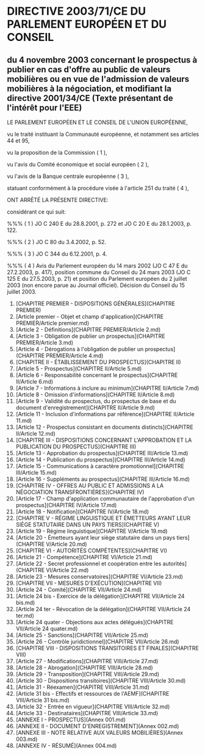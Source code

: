 # DIRECTIVE 2003/71/CE DU PARLEMENT EUROPÉEN ET DU CONSEIL

## du 4 novembre 2003 concernant le prospectus à publier en cas d'offre au public de valeurs mobilières ou en vue de l'admission de valeurs mobilières à la négociation, et modifiant la directive 2001/34/CE (Texte présentant de l'intérêt pour l'EEE)

LE PARLEMENT EUROPÉEN ET LE CONSEIL DE L'UNION EUROPÉENNE,

vu le traité instituant la Communauté européenne, et notamment ses articles 44 et 95,

vu la proposition de la Commission ( 1 ),

vu l'avis du Comité économique et social européen ( 2 ),

vu l'avis de la Banque centrale européenne ( 3 ),

statuant conformément à la procédure visée à l'article 251 du traité ( 4 ),

ONT ARRÊTÉ LA PRÉSENTE DIRECTIVE:

 

 

 

 

 

 

considérant ce qui suit:

 

 

 

 

 

 

 

 

 

 

 

 

 

 

 

 

 

 

 

 

 

 

 

 

 

 

 

 

 

 

 

 

 

 

 

 

 

 

 

 

 

 

 

 

 

 

 

 

 

 

%%% ( 1 ) JO C 240 E du 28.8.2001, p. 272 et JO C 20 E du 28.1.2003, p. 122.

%%% ( 2 ) JO C 80 du 3.4.2002, p. 52.

%%% ( 3 ) JO C 344 du 6.12.2001, p. 4.

%%% ( 4 ) Avis du Parlement européen du 14 mars 2002 (JO C 47 E du 27.2.2003, p. 417), position commune du Conseil du 24 mars 2003 (JO C 125 E du 27.5.2003, p. 21) et position du Parlement européen du 2 juillet 2003 (non encore parue au Journal officiel). Décision du Conseil du 15 juillet 2003.

1. [CHAPITRE PREMIER - DISPOSITIONS GÉNÉRALES](CHAPITRE PREMIER)
  1. [Article premier - Objet et champ d'application](CHAPITRE PREMIER/Article premier.md)
  1. [Article 2 - Définitions](CHAPITRE PREMIER/Article 2.md)
  1. [Article 3 - Obligation de publier un prospectus](CHAPITRE PREMIER/Article 3.md)
  1. [Article 4 - Dérogations à l'obligation de publier un prospectus](CHAPITRE PREMIER/Article 4.md)
1. [CHAPITRE II - ÉTABLISSEMENT DU PROSPECTUS](CHAPITRE II)
  1. [Article 5 - Prospectus](CHAPITRE II/Article 5.md)
  1. [Article 6 - Responsabilité concernant le prospectus](CHAPITRE II/Article 6.md)
  1. [Article 7 - Informations à inclure au minimum](CHAPITRE II/Article 7.md)
  1. [Article 8 - Omission d'informations](CHAPITRE II/Article 8.md)
  1. [Article 9 - Validité du prospectus, du prospectus de base et du document d'enregistrement](CHAPITRE II/Article 9.md)
  1. [Article 11 - Inclusion d'informations par référence](CHAPITRE II/Article 11.md)
  1. [Article 12 - Prospectus consistant en documents distincts](CHAPITRE II/Article 12.md)
1. [CHAPITRE III - DISPOSITIONS CONCERNANT L'APPROBATION ET LA PUBLICATION DU PROSPECTUS](CHAPITRE III)
  1. [Article 13 - Approbation du prospectus](CHAPITRE III/Article 13.md)
  1. [Article 14 - Publication du prospectus](CHAPITRE III/Article 14.md)
  1. [Article 15 - Communications à caractère promotionnel](CHAPITRE III/Article 15.md)
  1. [Article 16 - Suppléments au prospectus](CHAPITRE III/Article 16.md)
1. [CHAPITRE IV - OFFRES AU PUBLIC ET ADMISSIONS A LA NÉGOCIATION TRANSFRONTIÈRES](CHAPITRE IV)
  1. [Article 17 - Champ d'application communautaire de l'approbation d'un prospectus](CHAPITRE IV/Article 17.md)
  1. [Article 18 - Notification](CHAPITRE IV/Article 18.md)
1. [CHAPITRE V - RÉGIME LINGUISTIQUE ET ÉMETTEURS AYANT LEUR SIÈGE STATUTAIRE DANS UN PAYS TIERS](CHAPITRE V)
  1. [Article 19 - Régime linguistique](CHAPITRE V/Article 19.md)
  1. [Article 20 - Émetteurs ayant leur siège statutaire dans un pays tiers](CHAPITRE V/Article 20.md)
1. [CHAPITRE VI - AUTORITÉS COMPÉTENTES](CHAPITRE VI)
  1. [Article 21 - Compétence](CHAPITRE VI/Article 21.md)
  1. [Article 22 - Secret professionnel et coopération entre les autorités](CHAPITRE VI/Article 22.md)
  1. [Article 23 - Mesures conservatoires](CHAPITRE VI/Article 23.md)
1. [CHAPITRE VII - MESURES D'EXÉCUTION](CHAPITRE VII)
  1. [Article 24 - Comité](CHAPITRE VII/Article 24.md)
  1. [Article 24 bis - Exercice de la délégation](CHAPITRE VII/Article 24 bis.md)
  1. [Article 24 ter - Révocation de la délégation](CHAPITRE VII/Article 24 ter.md)
  1. [Article 24 quater - Objections aux actes délégués](CHAPITRE VII/Article 24 quater.md)
  1. [Article 25 - Sanctions](CHAPITRE VII/Article 25.md)
  1. [Article 26 - Contrôle juridictionnel](CHAPITRE VII/Article 26.md)
1. [CHAPITRE VIII - DISPOSITIONS TRANSITOIRES ET FINALES](CHAPITRE VIII)
  1. [Article 27 - Modifications](CHAPITRE VIII/Article 27.md)
  1. [Article 28 - Abrogation](CHAPITRE VIII/Article 28.md)
  1. [Article 29 - Transposition](CHAPITRE VIII/Article 29.md)
  1. [Article 30 - Dispositions transitoires](CHAPITRE VIII/Article 30.md)
  1. [Article 31 - Réexamen](CHAPITRE VIII/Article 31.md)
  1. [Article 31 bis - Effectifs et ressources de l'AEMF](CHAPITRE VIII/Article 31 bis.md)
  1. [Article 32 - Entrée en vigueur](CHAPITRE VIII/Article 32.md)
  1. [Article 33 - Destinataires](CHAPITRE VIII/Article 33.md)
1. [ANNEXE I - PROSPECTUS](Annex 001.md)
1. [ANNEXE II - DOCUMENT D'ENREGISTREMENT](Annex 002.md)
1. [ANNEXE III - NOTE RELATIVE AUX VALEURS MOBILIÈRES](Annex 003.md)
1. [ANNEXE IV - RÉSUMÉ](Annex 004.md)
